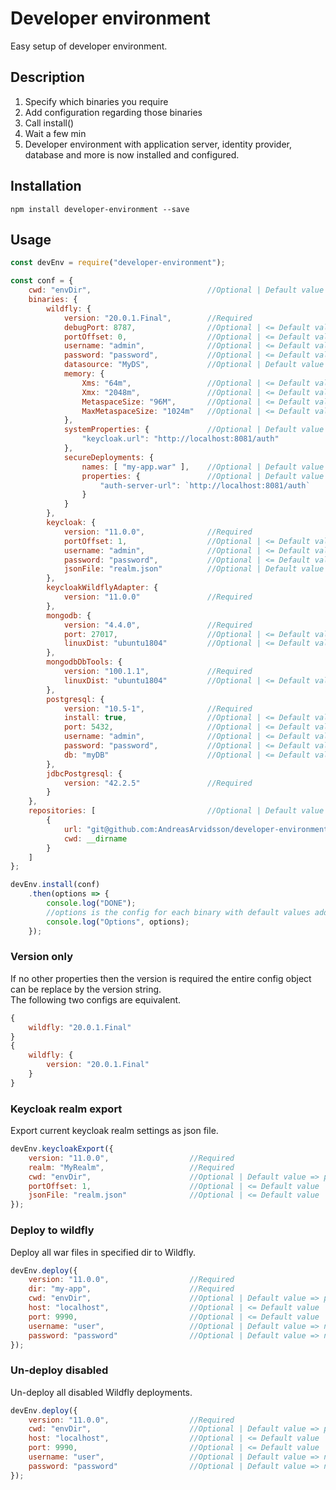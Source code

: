 # Developer environment
Easy setup of developer environment.

## Description
1. Specify which binaries you require
1. Add configuration regarding those binaries
1. Call install()
1. Wait a few min
1. Developer environment with application server, identity provider, database and more is now installed and configured.

## Installation
```
npm install developer-environment --save
```

## Usage
```javascript
const devEnv = require("developer-environment");

const conf = {
    cwd: "envDir",                          //Optional | Default value => process.cwd()
    binaries: {
        wildfly: {
            version: "20.0.1.Final",        //Required
            debugPort: 8787,                //Optional | <= Default value
            portOffset: 0,                  //Optional | <= Default value
            username: "admin",              //Optional | <= Default value
            password: "password",           //Optional | <= Default value
            datasource: "MyDS",             //Optional | Default value => null
            memory: {
                Xms: "64m",                 //Optional | <= Default value
                Xmx: "2048m",               //Optional | <= Default value
                MetaspaceSize: "96M",       //Optional | <= Default value
                MaxMetaspaceSize: "1024m"   //Optional | <= Default value
            },            
            systemProperties: {             //Optional | Default value => { }
                "keycloak.url": "http://localhost:8081/auth" 
            },
            secureDeployments: {
                names: [ "my-app.war" ],    //Optional | Default value => [ ]
                properties: {               //Optional | Default value => { }
                    "auth-server-url": `http://localhost:8081/auth`
                }
            }
        },
        keycloak: {
            version: "11.0.0",              //Required
            portOffset: 1,                  //Optional | <= Default value
            username: "admin",              //Optional | <= Default value
            password: "password",           //Optional | <= Default value
            jsonFile: "realm.json"          //Optional | Default value => null
        },
        keycloakWildflyAdapter: {
            version: "11.0.0"               //Required
        },   
        mongodb: {
            version: "4.4.0",               //Required
            port: 27017,                    //Optional | <= Default value
            linuxDist: "ubuntu1804"         //Optional | <= Default value
        },
        mongodbDbTools: {
            version: "100.1.1",             //Required
            linuxDist: "ubuntu1804"         //Optional | <= Default value
        },
        postgresql: {
            version: "10.5-1",              //Required
            install: true,                  //Optional | <= Default value
            port: 5432,                     //Optional | <= Default value
            username: "admin",              //Optional | <= Default value
            password: "password",           //Optional | <= Default value
            db: "myDB"                      //Optional | <= Default value
        },
        jdbcPostgresql: {
            version: "42.2.5"               //Required
        }
    },
    repositories: [                         //Optional | Default value => [ ]
        {
            url: "git@github.com:AndreasArvidsson/developer-environment.git",
            cwd: __dirname
        }
    ]
};

devEnv.install(conf)
    .then(options => {
        console.log("DONE");
        //options is the config for each binary with default values added.
        console.log("Options", options);
    });
```

### Version only
If no other properties then the version is required the entire config object can be replace by the version string.    
The following two configs are equivalent.
```javascript
{
    wildfly: "20.0.1.Final"
}
{
    wildfly: {
        version: "20.0.1.Final"
    }
}
```

### Keycloak realm export
Export current keycloak realm settings as json file.
```javascript
devEnv.keycloakExport({
    version: "11.0.0",                  //Required
    realm: "MyRealm",                   //Required
    cwd: "envDir",                      //Optional | Default value => process.cwd()
    portOffset: 1,                      //Optional | <= Default value
    jsonFile: "realm.json"              //Optional | <= Default value
});
```

### Deploy to wildfly
Deploy all war files in specified dir to Wildfly.
```javascript
devEnv.deploy({
    version: "11.0.0",                  //Required
    dir: "my-app",                      //Required
    cwd: "envDir",                      //Optional | Default value => process.cwd()
    host: "localhost",                  //Optional | <= Default value
    port: 9990,                         //Optional | <= Default value
    username: "user",                   //Optional | Default value => null
    password: "password"                //Optional | Default value => null
});
```

### Un-deploy disabled
Un-deploy all disabled Wildfly deployments.
```javascript
devEnv.deploy({
    version: "11.0.0",                  //Required
    cwd: "envDir",                      //Optional | Default value => process.cwd()
    host: "localhost",                  //Optional | <= Default value
    port: 9990,                         //Optional | <= Default value
    username: "user",                   //Optional | Default value => null
    password: "password"                //Optional | Default value => null
});
```